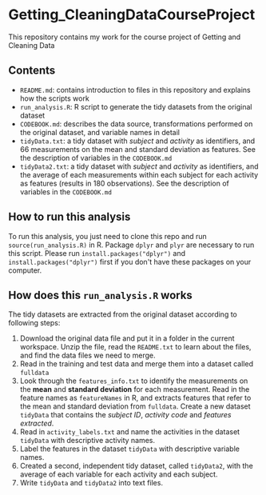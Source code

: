 # Getting_CleaningDataCourseProject
This repository contains my work for the course project of Getting and Cleaning Data
## Contents
- `README.md`: contains introduction to files in this repository and explains how the scripts work
- `run_analysis.R`: R script to generate the tidy datasets from the original dataset
- `CODEBOOK.md`: describes the data source, transformations performed on the original dataset, and variable names in detail
- `tidyData.txt`: a tidy dataset with *subject* and *activity* as identifiers, and 66 measurements on the mean and standard deviation as features. See the description of variables in the `CODEBOOK.md`
- `tidyData2.txt`: a tidy dataset with *subject* and *activity* as identifiers, and the average of each measurements within each subject for each activity as features (results in 180 observations). See the description of variables in the `CODEBOOK.md`
## How to run this analysis
To run this analysis, you just need to clone this repo and run `source(run_analysis.R)` in R. Package `dplyr` and `plyr` are necessary to run this script. Please run `install.packages("dplyr")` and  `install.packages("dplyr")` first if you don't have these packages on your computer.
## How does this `run_analysis.R` works
The tidy datasets are extracted from the original dataset according to following steps:
1. Download the original data file and put it in a folder in the current workspace. Unzip the file, read the `README.txt` to learn about the files, and find the data files we need to merge.
2. Read in the training and test data and merge them into a dataset called `fulldata`
3. Look through the `features_info.txt` to identify the measurements on the **mean** and **standard deviation** for each measurement. Read in the feature names as `featureNames` in R, and extracts features that refer to the mean and standard deviation from `fulldata`. Create a new dataset `tidyData` that contains the *subject ID*, *activity code* and *features extracted*.
4. Read in `activity_labels.txt` and name the activities in the dataset `tidyData` with descriptive activity names.
5. Label the features in the dataset `tidyData` with descriptive variable names.
6. Created a second, independent tidy dataset, called `tidyData2`, with the average of each variable for each activity and each subject.
7. Write `tidyData` and `tidyData2` into text files.